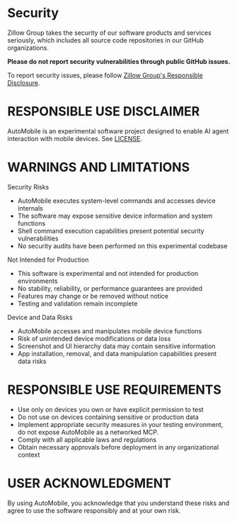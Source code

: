 # Security

Zillow Group takes the security of our software products and services seriously, which includes all source code repositories in our GitHub organizations.

**Please do not report security vulnerabilities through public GitHub issues.**

To report security issues, please follow [Zillow Group's Responsible Disclosure](https://www.zillowgroup.com/security/disclosure/).

# RESPONSIBLE USE DISCLAIMER

AutoMobile is an experimental software project designed to enable AI agent interaction with mobile devices. See [LICENSE](LICENSE).

# WARNINGS AND LIMITATIONS

Security Risks

- AutoMobile executes system-level commands and accesses device internals
- The software may expose sensitive device information and system functions
- Shell command execution capabilities present potential security vulnerabilities
- No security audits have been performed on this experimental codebase

Not Intended for Production

- This software is experimental and not intended for production environments
- No stability, reliability, or performance guarantees are provided
- Features may change or be removed without notice
- Testing and validation remain incomplete

Device and Data Risks

- AutoMobile accesses and manipulates mobile device functions
- Risk of unintended device modifications or data loss
- Screenshot and UI hierarchy data may contain sensitive information
- App installation, removal, and data manipulation capabilities present data risks

# RESPONSIBLE USE REQUIREMENTS

- Use only on devices you own or have explicit permission to test
- Do not use on devices containing sensitive or production data
- Implement appropriate security measures in your testing environment, do not expose AutoMobile as a networked MCP.
- Comply with all applicable laws and regulations
- Obtain necessary approvals before deployment in any organizational context

# USER ACKNOWLEDGMENT

By using AutoMobile, you acknowledge that you understand these risks and agree to use the software responsibly and at
your own risk.
